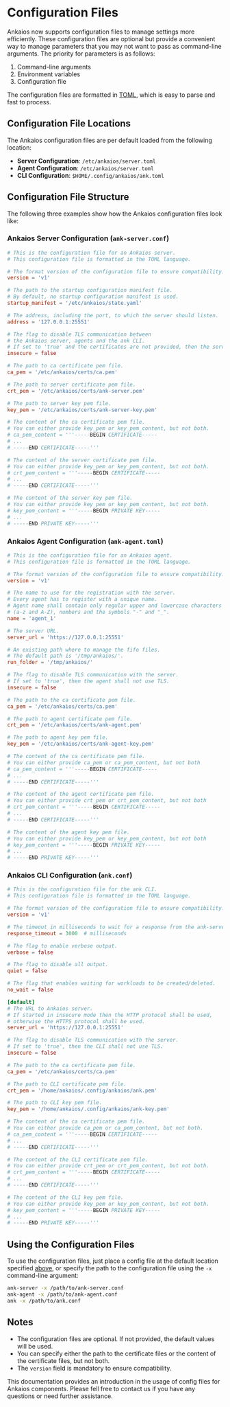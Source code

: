 # Configuration Files

Ankaios now supports configuration files to manage settings more efficiently. These configuration files are optional but provide a convenient way to manage parameters that you may not want to pass as command-line arguments. The priority for parameters is as follows:

1. Command-line arguments
2. Environment variables
3. Configuration file

The configuration files are formatted in [TOML](https://toml.io/), which is easy to parse and fast to process.

## Configuration File Locations

The Ankaios configuration files are per default loaded from the following location:

- **Server Configuration**: `/etc/ankaios/server.toml`
- **Agent Configuration**: `/etc/ankaios/server.toml`
- **CLI Configuration**: `$HOME/.config/ankaios/ank.toml`

## Configuration File Structure

The following three examples show how the Ankaios configuration files look like:

### Ankaios Server Configuration (`ank-server.conf`)

```toml
# This is the configuration file for an Ankaios server.
# This configuration file is formatted in the TOML language.

# The format version of the configuration file to ensure compatibility.
version = 'v1'

# The path to the startup configuration manifest file.
# By default, no startup configuration manifest is used.
startup_manifest = '/etc/ankaios/state.yaml'

# The address, including the port, to which the server should listen.
address = '127.0.0.1:25551'

# The flag to disable TLS communication between
# the Ankaios server, agents and the ank CLI.
# If set to 'true' and the certificates are not provided, then the server shall not use TLS.
insecure = false

# The path to ca certificate pem file.
ca_pem = '/etc/ankaios/certs/ca.pem'

# The path to server certificate pem file.
crt_pem = '/etc/ankaios/certs/ank-server.pem'

# The path to server key pem file.
key_pem = '/etc/ankaios/certs/ank-server-key.pem'

# The content of the ca certificate pem file.
# You can either provide key_pem or key_pem_content, but not both.
# ca_pem_content = '''-----BEGIN CERTIFICATE-----
# ...
# -----END CERTIFICATE-----'''

# The content of the server certificate pem file.
# You can either provide key_pem or key_pem_content, but not both.
# crt_pem_content = '''-----BEGIN CERTIFICATE-----
# ...
# -----END CERTIFICATE-----'''

# The content of the server key pem file.
# You can either provide key_pem or key_pem_content, but not both.
# key_pem_content = '''-----BEGIN PRIVATE KEY-----
# ...
# -----END PRIVATE KEY-----'''
```

### Ankaios Agent Configuration (`ank-agent.toml`)

```toml
# This is the configuration file for an Ankaios agent.
# This configuration file is formatted in the TOML language.

# The format version of the configuration file to ensure compatibility.
version = 'v1'

# The name to use for the registration with the server.
# Every agent has to register with a unique name.
# Agent name shall contain only regular upper and lowercase characters
# (a-z and A-Z), numbers and the symbols "-" and "_".
name = 'agent_1'

# The server URL.
server_url = 'https://127.0.0.1:25551'

# An existing path where to manage the fifo files.
# The default path is '/tmp/ankaios/'.
run_folder = '/tmp/ankaios/'

# The flag to disable TLS communication with the server.
# If set to 'true', then the agent shall not use TLS.
insecure = false

# The path to the ca certificate pem file.
ca_pem = '/etc/ankaios/certs/ca.pem'

# The path to agent certificate pem file.
crt_pem = '/etc/ankaios/certs/ank-agent.pem'

# The path to agent key pem file.
key_pem = '/etc/ankaios/certs/ank-agent-key.pem'

# The content of the ca certificate pem file.
# You can either provide ca_pem or ca_pem_content, but not both
# ca_pem_content = '''-----BEGIN CERTIFICATE-----
# ...
# -----END CERTIFICATE-----'''

# The content of the agent certificate pem file.
# You can either provide crt_pem or crt_pem_content, but not both
# crt_pem_content = '''-----BEGIN CERTIFICATE-----
# ...
# -----END CERTIFICATE-----'''

# The content of the agent key pem file.
# You can either provide key_pem or key_pem_content, but not both
# key_pem_content = '''-----BEGIN PRIVATE KEY-----
# ...
# -----END PRIVATE KEY-----'''
```

### Ankaios CLI Configuration (`ank.conf`)

```toml
# This is the configuration file for the ank CLI.
# This configuration file is formatted in the TOML language.

# The format version of the configuration file to ensure compatibility.
version = 'v1'

# The timeout in milliseconds to wait for a response from the ank-server.
response_timeout = 3000  # milliseconds

# The flag to enable verbose output.
verbose = false

# The flag to disable all output.
quiet = false

# The flag that enables waiting for workloads to be created/deleted.
no_wait = false

[default]
# The URL to Ankaios server.
# If started in insecure mode then the HTTP protocol shall be used,
# otherwise the HTTPS protocol shall be used.
server_url = 'https://127.0.0.1:25551'

# The flag to disable TLS communication with the server.
# If set to 'true', then the CLI shall not use TLS.
insecure = false

# The path to the ca certificate pem file.
ca_pem = '/etc/ankaios/certs/ca.pem'

# The path to CLI certificate pem file.
crt_pem = '/home/ankaios/.config/ankaios/ank.pem'

# The path to CLI key pem file.
key_pem = '/home/ankaios/.config/ankaios/ank-key.pem'

# The content of the ca certificate pem file.
# You can either provide ca_pem or ca_pem_content, but not both.
# ca_pem_content = '''-----BEGIN CERTIFICATE-----
# ...
# -----END CERTIFICATE-----'''

# The content of the CLI certificate pem file.
# You can either provide crt_pem or crt_pem_content, but not both.
# crt_pem_content = '''-----BEGIN CERTIFICATE-----
# ...
# -----END CERTIFICATE-----'''

# The content of the CLI key pem file.
# You can either provide key_pem or key_pem_content, but not both.
# key_pem_content = '''-----BEGIN PRIVATE KEY-----
# ...
# -----END PRIVATE KEY-----'''
```

## Using the Configuration Files

To use the configuration files, just place a config file at the default location specified [above](#configuration-file-locations), or specify the path to the configuration file using the `-x` command-line argument:

```sh
ank-server -x /path/to/ank-server.conf
ank-agent -x /path/to/ank-agent.conf
ank -x /path/to/ank.conf
```

## Notes

- The configuration files are optional. If not provided, the default values will be used.
- You can specify either the path to the certificate files or the content of the certificate files, but not both.
- The `version` field is mandatory to ensure compatibility.

This documentation provides an introduction in the usage of config files for Ankaios components. Please fell free to contact us if you have
any questions or need further assistance.
